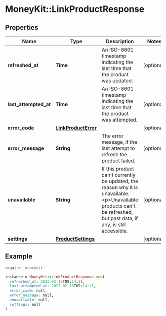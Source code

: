# MoneyKit::LinkProductResponse

## Properties

| Name | Type | Description | Notes |
| ---- | ---- | ----------- | ----- |
| **refreshed_at** | **Time** | An ISO-8601 timestamp indicating the last time that the product was updated. | [optional] |
| **last_attempted_at** | **Time** | An ISO-8601 timestamp indicating the last time that the product was attempted. | [optional] |
| **error_code** | [**LinkProductError**](LinkProductError.md) |  | [optional] |
| **error_message** | **String** | The error message, if the last attempt to refresh the product failed. | [optional] |
| **unavailable** | **String** | If this product can&#39;t currently be updated, the reason why it is unavailable.         &lt;p&gt;Unavailable products can&#39;t be refreshed, but past data, if any, is still accessible. | [optional] |
| **settings** | [**ProductSettings**](ProductSettings.md) |  | [optional] |

## Example

```ruby
require 'moneykit'

instance = MoneyKit::LinkProductResponse.new(
  refreshed_at: 2023-02-16T09:14:11,
  last_attempted_at: 2023-02-16T09:14:11,
  error_code: null,
  error_message: null,
  unavailable: null,
  settings: null
)
```

